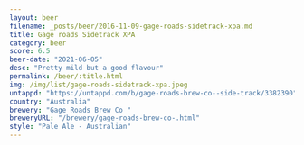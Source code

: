 ```yaml
---
layout: beer
filename: _posts/beer/2016-11-09-gage-roads-sidetrack-xpa.md
title: Gage roads Sidetrack XPA
category: beer
score: 6.5
beer-date: "2021-06-05"
desc: "Pretty mild but a good flavour"
permalink: /beer/:title.html
img: /img/list/gage-roads-sidetrack-xpa.jpeg
untappd: "https://untappd.com/b/gage-roads-brew-co--side-track/3382390"
country: "Australia"
brewery: "Gage Roads Brew Co "
breweryURL: "/brewery/gage-roads-brew-co-.html"
style: "Pale Ale - Australian"
---
```

